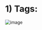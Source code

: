 <h1>1) Tags:</h1>

![image](https://github.com/fabianor135/Introdu-o-Linguagem-HTML/assets/84815028/014ec5f5-7911-462f-b9c5-eb967ac3800d)




